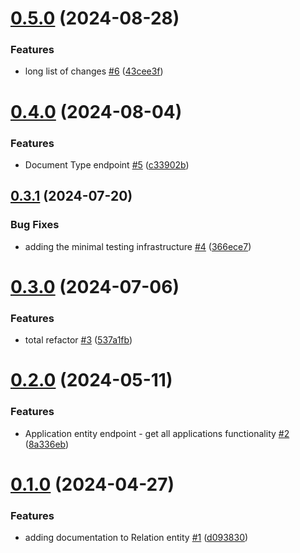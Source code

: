 # [0.5.0](https://github.com/EncyclopediaGalactica/Backend/compare/0.4.0...0.5.0) (2024-08-28)


### Features

* long list of changes [#6](https://github.com/EncyclopediaGalactica/Backend/issues/6) ([43cee3f](https://github.com/EncyclopediaGalactica/Backend/commit/43cee3fe48bca45f060761f8a4c6b1944be8ff79))

# [0.4.0](https://github.com/EncyclopediaGalactica/Backend/compare/0.3.1...0.4.0) (2024-08-04)


### Features

* Document Type endpoint [#5](https://github.com/EncyclopediaGalactica/Backend/issues/5) ([c33902b](https://github.com/EncyclopediaGalactica/Backend/commit/c33902b6ca9ae50105811645c646a5e0fc14cfd6))

## [0.3.1](https://github.com/EncyclopediaGalactica/Backend/compare/0.3.0...0.3.1) (2024-07-20)


### Bug Fixes

* adding the minimal testing infrastructure [#4](https://github.com/EncyclopediaGalactica/Backend/issues/4) ([366ece7](https://github.com/EncyclopediaGalactica/Backend/commit/366ece7a99ba41a313ee48b149f3da65824fe560))

# [0.3.0](https://github.com/EncyclopediaGalactica/Backend/compare/0.2.0...0.3.0) (2024-07-06)


### Features

* total refactor [#3](https://github.com/EncyclopediaGalactica/Backend/issues/3) ([537a1fb](https://github.com/EncyclopediaGalactica/Backend/commit/537a1fbdbce086d94f5e349197e7bebc422228ab))

# [0.2.0](https://github.com/EncyclopediaGalactica/Backend/compare/0.1.0...0.2.0) (2024-05-11)


### Features

* Application entity endpoint - get all applications functionality [#2](https://github.com/EncyclopediaGalactica/Backend/issues/2) ([8a336eb](https://github.com/EncyclopediaGalactica/Backend/commit/8a336ebcae586230e2e532cc34092c8b555a991a))

# [0.1.0](https://github.com/EncyclopediaGalactica/Backend/compare/0.0.0...0.1.0) (2024-04-27)


### Features

* adding documentation to Relation entity [#1](https://github.com/EncyclopediaGalactica/Backend/issues/1) ([d093830](https://github.com/EncyclopediaGalactica/Backend/commit/d09383012e151b507e86faad434fc766251016cd))
